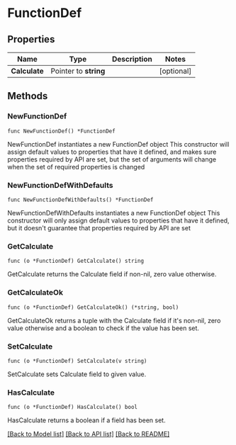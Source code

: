 # FunctionDef

## Properties

Name | Type | Description | Notes
------------ | ------------- | ------------- | -------------
**Calculate** | Pointer to **string** |  | [optional] 

## Methods

### NewFunctionDef

`func NewFunctionDef() *FunctionDef`

NewFunctionDef instantiates a new FunctionDef object
This constructor will assign default values to properties that have it defined,
and makes sure properties required by API are set, but the set of arguments
will change when the set of required properties is changed

### NewFunctionDefWithDefaults

`func NewFunctionDefWithDefaults() *FunctionDef`

NewFunctionDefWithDefaults instantiates a new FunctionDef object
This constructor will only assign default values to properties that have it defined,
but it doesn't guarantee that properties required by API are set

### GetCalculate

`func (o *FunctionDef) GetCalculate() string`

GetCalculate returns the Calculate field if non-nil, zero value otherwise.

### GetCalculateOk

`func (o *FunctionDef) GetCalculateOk() (*string, bool)`

GetCalculateOk returns a tuple with the Calculate field if it's non-nil, zero value otherwise
and a boolean to check if the value has been set.

### SetCalculate

`func (o *FunctionDef) SetCalculate(v string)`

SetCalculate sets Calculate field to given value.

### HasCalculate

`func (o *FunctionDef) HasCalculate() bool`

HasCalculate returns a boolean if a field has been set.


[[Back to Model list]](../README.md#documentation-for-models) [[Back to API list]](../README.md#documentation-for-api-endpoints) [[Back to README]](../README.md)


